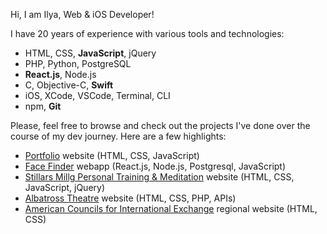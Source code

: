 Hi, I am Ilya, Web & iOS Developer!

I have 20 years of experience with various tools and technologies:
 - HTML, CSS, **JavaScript**, jQuery
 - PHP, Python, PostgreSQL
 - **React.js**, Node.js
 - C, Objective-C, **Swift**
 - iOS, XCode, VSCode, Terminal, CLI
 - npm, **Git**

Please, feel free to browse and check out the projects I've done over the course of my dev journey. Here are a few highlights:

 + [Portfolio](https://simplebeat.github.io/SimpleBeat/) website (HTML, CSS, JavaScript)
 + [Face Finder](https://faces-network.herokuapp.com) webapp (React.js, Node.js, Postgresql, JavaScript)
 + [Stillars Millg Personal Training & Meditation](http://stillars.moscow) website (HTML, CSS, JavaScript, jQuery)
 + [Albatross Theatre](https://simplebeat.github.io/albatross/) website (HTML, CSS, PHP, APIs)
 + [American Councils for International Exchange](https://simplebeat.github.io/2001-FLEX/) regional website (HTML, CSS)